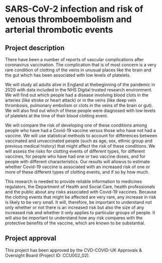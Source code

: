 # SARS-CoV-2 infection and risk of venous thromboembolism and arterial thrombotic events

## Project description

There  have  been  a  number  of  reports  of  vascular  complications  after  coronavirus vaccination.  The complication that is of most concern is a very rare condition of clotting of the veins in unusual places like the brain and the gut which has been associated with low levels of platelets.

We will study all adults alive in England at thebeginning of the pandemic in 2020 with data included in the NHS Digital trusted research environment. We will find out which people had a disease involving blood  clots  in  the  arteries  (like  stroke  or  heart  attack)  or  in  the  veins  (like  deep  vein  thrombosis, pulmonary  embolism  or  clots  in the  veins  of  the  brain  or  gut). We  will also  find  out  which of  these people were diagnosed with low levels of platelets at the time of their blood clotting event.

We will compare the risk of developing one of these conditions among people who have had a Covid-19 vaccine versus those who have not had a vaccine.  We will use statistical methods to account for differences between vaccinated and unvaccinated people (such as age, sex, ethnic group and previous medical  history) that  might  affect  the  risk  of  these  conditions.  We  will  assess  the  risks  for  clotting events of different types, for different vaccines, for people who have had one or two vaccine doses, and for people with different characteristics. Our results will allowus to estimate whether Covid-19 vaccine is associated with an increased risk of one or more of these different types of clotting events, and if so by how much.

This  research  is  needed  to  provide  reliable  information  to  medicines regulators,  the  Department  of Health and Social Care, health professionals and the public about any risks associated with Covid-19 vaccines. Because the clotting events that might be affected are very rare, any increase in risk is likely to  be  very  small.  It  will,  therefore,  be  important  to  understand not  only  whether  or  not  there  is  an increased risk but also the size of any increased risk and whether it only applies to particular groups of people. It will also be important to understand how any risk compares with the protective benefits of the vaccine, which are known to be substantial. 

## Project approval

This project has been approved by the CVD-COVID-UK Approvals & Oversight Board (Project ID: CCU002_02).
